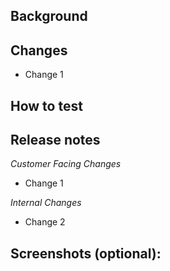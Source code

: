 ## Background

<!--- Provide some background information about why you are making these changes. This is important for the reviewer to fully understand the context of the change. -->

## Changes

<!--- Provide bullet points that describe the changes that were made, even if they're obvious. This lets the reviewer confirm that the changes do what you say they do. -->

-   Change 1

## How to test

<!--- Provide a description on how to test these changes -->

## Release notes

<!--- Provide bullet points that describe what the changes were, why they were made and what impact they will have, IN A WAY THAT CAN BE UNDERSTOOD BY NON-TECHNICAL PEOPLE. These are intended to be posted to #technical-release notes, which is used by the whole business to understand what's changing in the product. For example:

BAD: Added a boolean flag for dealers
GOOD: Added a boolean flag for dealers so that we can provide them custom interfaces. This will help towards our goal of better dealer engagement.
-->

_Customer Facing Changes_

-   Change 1

_Internal Changes_

-   Change 2

## Screenshots (optional):

<!--- If this is a visual frontend change or there is useful terminal output, please provide a screenshot
-->
